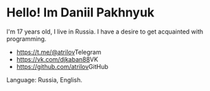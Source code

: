 <html>
  <body>
    <h1>Hello! Im Daniil Pakhnyuk</h1>
    <div>
      <p>
        I'm 17 years old, I live in Russia. I have a desire to get acquainted with programming.
      </p>
    </div>
    <div>
      <nav>
        <ul>
          <li><a href="">https://t.me/@atrilov</a>Telegram</li>
          <li><a href="">https://vk.com/djkaban88</a>VK</li>
          <li><a href="">https://github.com/atrilov</a>GitHub</li>
        </ul>
      </nav>
    </div>
  </body>
  <footer>
    <div>
      <span>Language: Russia, English.</span>
    </div>
  </footer>
</html>
